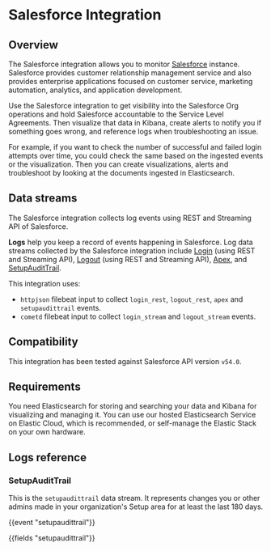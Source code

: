 # Salesforce Integration

## Overview

The Salesforce integration allows you to monitor [Salesforce](https://www.salesforce.com/) instance. Salesforce provides customer relationship management service and also provides enterprise applications focused on customer service, marketing automation, analytics, and application development.

Use the Salesforce integration to get visibility into the Salesforce Org operations and hold Salesforce accountable to the Service Level Agreements. Then visualize that data in Kibana, create alerts to notify you if something goes wrong, and reference logs when troubleshooting an issue.

For example, if you want to check the number of successful and failed login attempts over time, you could check the same based on the ingested events or the visualization. Then you can create visualizations, alerts and troubleshoot by looking at the documents ingested in Elasticsearch.

## Data streams

The Salesforce integration collects log events using REST and Streaming API of Salesforce.

**Logs** help you keep a record of events happening in Salesforce.
Log data streams collected by the Salesforce integration include [Login](https://developer.salesforce.com/docs/atlas.en-us.object_reference.meta/object_reference/sforce_api_objects_eventlogfile_login.htm) (using REST and Streaming API), [Logout](https://developer.salesforce.com/docs/atlas.en-us.object_reference.meta/object_reference/sforce_api_objects_eventlogfile_logout.htm) (using REST and Streaming API), [Apex](https://developer.salesforce.com/docs/atlas.en-us.238.0.object_reference.meta/object_reference/sforce_api_objects_apexclass.htm), and [SetupAuditTrail](https://developer.salesforce.com/docs/atlas.en-us.object_reference.meta/object_reference/sforce_api_objects_setupaudittrail.htm).

This integration uses:
- `httpjson` filebeat input to collect `login_rest`, `logout_rest`, `apex` and `setupaudittrail` events.
- `cometd` filebeat input to collect `login_stream` and `logout_stream` events.

## Compatibility

This integration has been tested against Salesforce API version `v54.0`.

## Requirements

You need Elasticsearch for storing and searching your data and Kibana for visualizing and managing it.
You can use our hosted Elasticsearch Service on Elastic Cloud, which is recommended, or self-manage the Elastic Stack on your own hardware.

## Logs reference

### SetupAuditTrail

This is the `setupaudittrail` data stream. It represents changes you or other admins made in your organization's Setup area for at least the last 180 days.

{{event "setupaudittrail"}}

{{fields "setupaudittrail"}}
